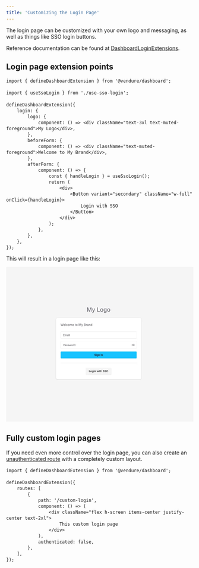 ```yaml
---
title: 'Customizing the Login Page'
---
```


The login page can be customized with your own logo and messaging, as well as things like SSO login buttons.

Reference documentation can be found at [DashboardLoginExtensions](/reference/dashboard/extensions-api/login#dashboardloginextensions).

## Login page extension points

```tsx title="index.tsx"
import { defineDashboardExtension } from '@vendure/dashboard';

import { useSsoLogin } from './use-sso-login';

defineDashboardExtension({
    login: {
        logo: {
            component: () => <div className="text-3xl text-muted-foreground">My Logo</div>,
        },
        beforeForm: {
            component: () => <div className="text-muted-foreground">Welcome to My Brand</div>,
        },
        afterForm: {
            component: () => {
                const { handleLogin } = useSsoLogin();
                return (
                    <div>
                        <Button variant="secondary" className="w-full" onClick={handleLogin}>
                            Login with SSO
                        </Button>
                    </div>
                );
            },
        },
    },
});
```

This will result in a login page like this:

![Login page](./login-page.webp)

## Fully custom login pages

If you need even more control over the login page, you can also create an
[unauthenticated route](/guides/extending-the-dashboard/navigation/#unauthenticated-routes) with a completely
custom layout.

```tsx title="index.tsx"
import { defineDashboardExtension } from '@vendure/dashboard';

defineDashboardExtension({
    routes: [
        {
            path: '/custom-login',
            component: () => (
                <div className="flex h-screen items-center justify-center text-2xl">
                    This custom login page
                </div>
            ),
            authenticated: false,
        },
    ],
});
```
